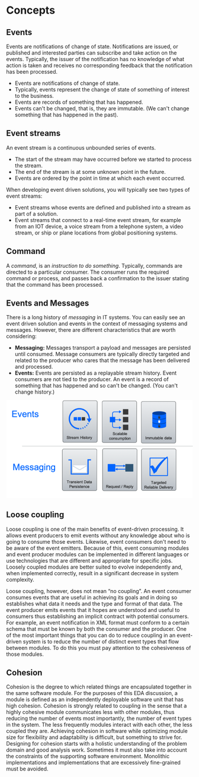 # Concepts

## Events

Events are notifications of change of state.  Notifications are issued, or published and interested parties can subscribe and take action on the events. Typically, the issuer of the notification has no knowledge of what action is taken and receives no corresponding feedback that the notification has been processed.

* Events are notifications of change of state.
* Typically, events represent the change of state of something of interest to the business.
* Events are records of something that has happened.
* Events can't be changed, that is, they are immutable. (We can't change something that has happened in the past).

## Event streams

An event stream is a continuous unbounded series of events.

* The start of the stream may have occurred before we started to process the stream.
* The end of the stream is at some unknown point in the future.
* Events are ordered by the point in time at which each event occurred.

When developing event driven solutions, you will typically see two types of event streams:

* Event streams whose events are defined and published into a stream as part of a solution.
* Event streams that connect to a real-time event stream, for example from an IOT device, a voice stream from a telephone system, a video stream, or ship or plane locations from global positioning systems.


## Command

A *command*, is an *instruction to do something*. Typically, commands are directed to a particular consumer. The consumer runs the required command or process, and passes back a confirmation to the issuer stating that the command has been processed.

## Events and Messages

There is a long history of *messaging* in IT systems.  You can easily see an event driven solution and events in the context of messaging systems and messages. However, there are different characteristics that are worth considering:

* **Messaging:** Messages transport a payload and messages are persisted until consumed. Message consumers are typically directly targeted and related to the producer who cares that the message has been delivered and processed.
* **Events:** Events are persisted as a replayable stream history. Event consumers are not tied to the producer. An event is a record of something that has happened and so can't be changed. (You can't change history.)

<img src="../hl-arch-concepts1.png" width="1024px">

## Loose coupling

Loose coupling is one of the main benefits of event-driven processing. It allows event producers to emit events without any knowledge about who is going to consume those events. Likewise, event consumers don't need to be aware of the event emitters. Because of this, event consuming modules and event producer modules can be implemented in different languages or use technologies that are different and appropriate for specific jobs. Loosely coupled modules are better suited to evolve independently and, when implemented correctly, result in a significant decrease in system complexity.

Loose coupling, however, does not mean “no coupling”. An event consumer consumes events that are useful in achieving its goals and in doing so establishes what data it needs and the type and format of that data. The event producer emits events that it hopes are understood and useful to consumers thus establishing an implicit contract with potential consumers. For example, an event notification in XML format must conform to a certain schema that must be known by both the consumer and the producer.  One of the most important things that you can do to reduce coupling in an event-driven system is to reduce the number of distinct event types that flow between modules. To do this you must pay attention to the cohesiveness of those modules.

## Cohesion

Cohesion is the degree to which related things are encapsulated together in the same software module. For the purposes of this EDA discussion, a module is defined as an independently deployable software unit that has high cohesion. Cohesion is strongly related to coupling in the sense that a highly cohesive module communicates less with other modules, thus reducing the number of events most importantly, the number of event types in the system. The less frequently modules interact with each other, the less coupled they are. Achieving cohesion in software while optimizing module size for flexibility and adaptability is difficult, but something to strive for. Designing for cohesion starts with a holistic understanding of the problem domain and good analysis work. Sometimes it must also take into account the constraints of the supporting software environment. Monolithic implementations and implementations that are excessively fine-grained must be avoided.